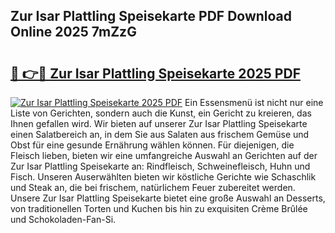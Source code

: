 ## Zur Isar Plattling Speisekarte PDF Download Online 2025 7mZzG

# <h2><a href="http://gcc24v0.nevu.top/?p=Zur+Isar+Plattling+Speisekarte">🔗 👉🔴 Zur Isar Plattling Speisekarte 2025 PDF</a></h2>

[![Zur Isar Plattling Speisekarte 2025 PDF](https://i.imgur.com/dBaPXMq.png)](http://gcc24v0.nevu.top/?p=Zur+Isar+Plattling+Speisekarte)
Ein Essensmenü ist nicht nur eine Liste von Gerichten, sondern auch die Kunst, ein Gericht zu kreieren, das Ihnen gefallen wird. Wir bieten auf unserer Zur Isar Plattling Speisekarte einen Salatbereich an, in dem Sie aus Salaten aus frischem Gemüse und Obst für eine gesunde Ernährung wählen können. Für diejenigen, die Fleisch lieben, bieten wir eine umfangreiche Auswahl an Gerichten auf der Zur Isar Plattling Speisekarte an: Rindfleisch, Schweinefleisch, Huhn und Fisch. Unseren Auserwählten bieten wir köstliche Gerichte wie Schaschlik und Steak an, die bei frischem, natürlichem Feuer zubereitet werden. Unsere Zur Isar Plattling Speisekarte bietet eine große Auswahl an Desserts, von traditionellen Torten und Kuchen bis hin zu exquisiten Crème Brûlée und Schokoladen-Fan-Si.
